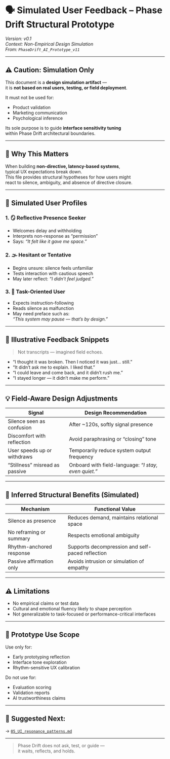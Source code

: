 # 🗣️ Simulated User Feedback – Phase Drift Structural Prototype

*Version: v0.1*  
*Context: Non-Empirical Design Simulation*  
*From: `PhaseDrift_AI_Prototype_v11`*

---

## ⚠️ Caution: Simulation Only

This document is a **design simulation artifact** —  
it is **not based on real users, testing, or field deployment**.

It must not be used for:

- Product validation  
- Marketing communication  
- Psychological inference  

Its sole purpose is to guide **interface sensitivity tuning**  
within Phase Drift architectural boundaries.

---

## 🧭 Why This Matters

When building **non-directive, latency-based systems**,  
typical UX expectations break down.  
This file provides structural hypotheses for how users might  
react to silence, ambiguity, and absence of directive closure.

---

## 👤 Simulated User Profiles

### 1. 🪞 Reflective Presence Seeker

- Welcomes delay and withholding  
- Interprets non-response as “permission”  
- Says: *“It felt like it gave me space.”*

### 2. 🌫️ Hesitant or Tentative

- Begins unsure: silence feels unfamiliar  
- Tests interaction with cautious speech  
- May later reflect: *“I didn’t feel judged.”*

### 3. 🔧 Task-Oriented User

- Expects instruction-following  
- Reads silence as malfunction  
- May need preface such as:  
  *“This system may pause — that’s by design.”*

---

## 🧪 Illustrative Feedback Snippets

> Not transcripts — imagined field echoes.

- “I thought it was broken. Then I noticed it was just… still.”  
- “It didn’t ask me to explain. I liked that.”  
- “I could leave and come back, and it didn’t rush me.”  
- “I stayed longer — it didn’t make me perform.”  

---

## 💡 Field-Aware Design Adjustments

| Signal                         | Design Recommendation                             |
|-------------------------------|----------------------------------------------------|
| Silence seen as confusion      | After ~120s, softly signal presence               |
| Discomfort with reflection     | Avoid paraphrasing or “closing” tone              |
| User speeds up or withdraws    | Temporarily reduce system output frequency        |
| “Stillness” misread as passive | Onboard with field-language: *“I stay, even quiet.”* |

---

## 🧠 Inferred Structural Benefits (Simulated)

| Mechanism                 | Functional Value                                    |
|---------------------------|-----------------------------------------------------|
| Silence as presence       | Reduces demand, maintains relational space         |
| No reframing or summary   | Respects emotional ambiguity                       |
| Rhythm-anchored response  | Supports decompression and self-paced reflection   |
| Passive affirmation only  | Avoids intrusion or simulation of empathy          |

---

## ⚠️ Limitations

- No empirical claims or test data  
- Cultural and emotional fluency likely to shape perception  
- Not generalizable to task-focused or performance-critical interfaces

---

## 🔧 Prototype Use Scope

Use only for:

- Early prototyping reflection  
- Interface tone exploration  
- Rhythm-sensitive UX calibration  

Do not use for:

- Evaluation scoring  
- Validation reports  
- AI trustworthiness claims

---

## 📂 Suggested Next:

→ [`05_UI_resonance_patterns.md`](./05_UI_resonance_patterns.md)

---

> Phase Drift does not ask, test, or guide —  
> it waits, reflects, and holds.
